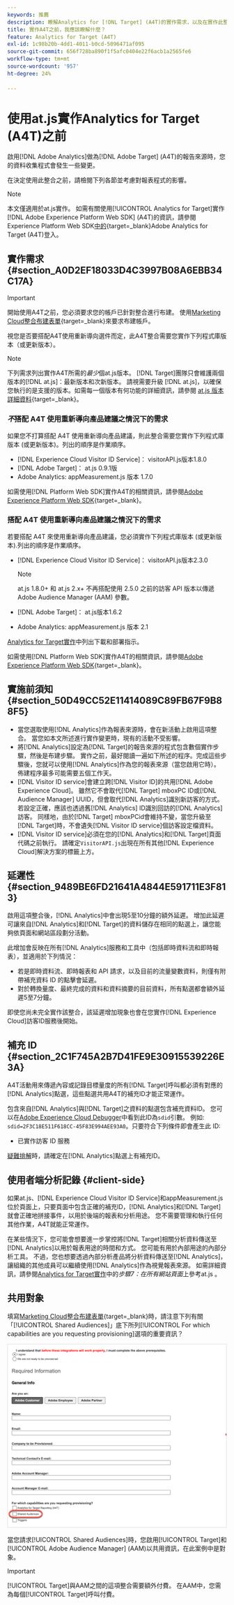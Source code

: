 ```yaml
---
keywords: 推薦
description: 瞭解Analytics for [!DNL Target] (A4T)的實作需求，以及在實作此整合之前需要考量的事項。
title: 實作A4T之前，我應該瞭解什麼？
feature: Analytics for Target (A4T)
exl-id: 1c98b20b-4dd1-4011-b0cd-5096471af095
source-git-commit: 656f728ba890f1f5afc0404e22f6acb1a2565fe6
workflow-type: tm+mt
source-wordcount: '957'
ht-degree: 24%

---
```


# 使用at.js實作Analytics for Target (A4T)之前

啟用[!DNL Adobe Analytics]做為[!DNL Adobe Target] (A4T)的報告來源時，您的資料收集程式會發生一些變更。

在決定使用此整合之前，請檢閱下列各節並考慮對報表程式的影響。

>[!NOTE]
>
>本文僅適用於at.js實作。 如需有關使用[!UICONTROL Analytics for Target]實作[!DNL Adobe Experience Platform Web SDK] (A4T)的資訊，請參閱Experience Platform Web SDK[中的](https://experienceleague.adobe.com/docs/target-dev/developer/a4t/overview-a4t.html){target=_blank}Adobe Analytics for Target (A4T)登入。

## 實作需求 {#section_A0D2EF18033D4C3997B08A6EBB34C17A}

>[!IMPORTANT]
>
>開始使用A4T之前，您必須要求您的帳戶已針對整合進行布建。 使用[Marketing Cloud整合布建表單](https://survey.adobe.com/jfe/form/SV_ekBHTLSoP5Zki2y){target=_blank}來要求布建帳戶。

視您是否要搭配A4T使用重新導向選件而定，此A4T整合需要您實作下列程式庫版本（或更新版本）。

>[!NOTE]
>
>下列需求列出實作A4T所需的&#x200B;*最少*&#x200B;個at.js版本。 [!DNL Target]團隊只會維護兩個版本的[!DNL at.js]：最新版本和次新版本。 請視需要升級 [!DNL at.js]，以確保您執行的是支援的版本。如需每一個版本有何功能的詳細資訊，請參閱 [at.js 版本詳細資料](https://experienceleague.adobe.com/docs/target-dev/developer/client-side/at-js-implementation/target-atjs-versions.html){target=_blank}。

### *不*&#x200B;搭配 A4T 使用重新導向產品建議之情況下的需求

如果您不打算搭配 A4T 使用重新導向產品建議，則此整合需要您實作下列程式庫版本 (或更新版本)。列出的順序是作業順序。

* [!DNL Experience Cloud Visitor ID Service]： visitorAPI.js版本1.8.0
* [!DNL Adobe Target]： at.js 0.9.1版
* Adobe Analytics: appMeasurement.js 版本 1.7.0

如需使用[!DNL Platform Web SDK]實作A4T的相關資訊，請參閱[Adobe Experience Platform Web SDK](https://experienceleague.adobe.com/docs/target-dev/developer/client-side/aep-web-sdk.html){target=_blank}。

### 搭配 A4T 使用重新導向產品建議之情況下的需求

若要搭配 A4T 來使用重新導向產品建議，您必須實作下列程式庫版本 (或更新版本).列出的順序是作業順序。

* [!DNL Experience Cloud Visitor ID Service]： visitorAPI.js版本2.3.0

  >[!NOTE]
  >
  >at.js 1.8.0+ 和 at.js 2.x+ 不再搭配使用 2.5.0 之前的訪客 API 版本以傳遞 Adobe Audience Manager (AAM) 參數。

* [!DNL Adobe Target]： at.js版本1.6.2

* Adobe Analytics: appMeasurement.js 版本 2.1

[Analytics for Target實作](/help/main/c-integrating-target-with-mac/a4t/a4timplementation.md)中列出下載和部署指示。

如需使用[!DNL Platform Web SDK]實作A4T的相關資訊，請參閱[Adobe Experience Platform Web SDK](https://experienceleague.adobe.com/docs/target-dev/developer/client-side/aep-web-sdk.html){target=_blank}。

## 實施前須知 {#section_50D49CC52E11414089C89FB67F9B88F5}

* 當您選取使用[!DNL Analytics]作為報表來源時，會在新活動上啟用這項整合。 當您如本文所述進行實作變更時，現有的活動不受影響。
* 將[!DNL Analytics]設定為[!DNL Target]的報告來源的程式包含數個實作步驟，然後是布建步驟。 實作之前，最好閱讀一遍如下所述的程序。完成這些步驟後，您就可以使用[!DNL Analytics]作為您的報表來源（當您啟用它時）。 佈建程序最多可能需要五個工作天。
* [!DNL Visitor ID service]會建立跨[!DNL Visitor ID]的共用[!DNL Adobe Experience Cloud]。 雖然它不會取代[!DNL Target] mboxPC ID或[!DNL Audience Manager] UUID，但會取代[!DNL Analytics]識別新訪客的方式。 若設定正確，應該也透過舊[!DNL Analytics] ID識別回訪的[!DNL Analytics]訪客。 同樣地，由於[!DNL Target] mboxPCid會維持不變，當您升級至[!DNL Target]時，不會遺失[!DNL Visitor ID service]個訪客設定檔資料。
* [!DNL Visitor ID service]必須在您的[!DNL Analytics]和[!DNL Target]頁面代碼之前執行。 請確定`VisitorAPI.js`出現在所有其他[!DNL Experience Cloud]解決方案的標籤上方。

## 延遲性 {#section_9489BE6FD21641A4844E591711E3F813}

啟用這項整合後，[!DNL Analytics]中會出現5至10分鐘的額外延遲。 增加此延遲可讓來自[!DNL Analytics]和[!DNL Target]的資料儲存在相同的點選上，讓您能夠依頁面和網站區段劃分活動。

此增加會反映在所有[!DNL Analytics]服務和工具中（包括即時資料流和即時報表），並適用於下列情況：

* 若是即時資料流、即時報表和 API 請求，以及目前的流量變數資料，則僅有附帶補充資料 ID 的點擊會延遲。
* 對於轉換量度、最終完成的資料和資料摘要的目前資料，所有點選都會額外延遲5至7分鐘。

即使您尚未完全實作該整合，該延遲增加現象也會在您實作[!DNL Experience Cloud]訪客ID服務後開始。

## 補充 ID {#section_2C1F745A2B7D41FE9E30915539226E3A}

A4T活動用來傳遞內容或記錄目標量度的所有[!DNL Target]呼叫都必須有對應的[!DNL Analytics]點選，這些點選共用A4T的補充ID才能正常運作。

包含來自[!DNL Analytics]與[!DNL Target]之資料的點選包含補充資料ID。 您可以在[Adobe Experience Cloud Debugger](https://experienceleague.adobe.com/docs/debugger/using/experience-cloud-debugger.html)中看到此ID為`sdid`引數。 例如: `sdid=2F3C18E511F618CC-45F83E994AEE93A0`。只要符合下列條件即會產生此 ID:

* 已實作訪客 ID 服務

[疑難排解](/help/main/c-integrating-target-with-mac/a4t/c-a4t-troubleshooting/a4t-troubleshooting.md)時，請確定在[!DNL Analytics]點選上有補充ID。

## 使用者端分析記錄 {#client-side}

如果at.js、[!DNL Experience Cloud Visitor ID Service]和appMeasurement.js位於頁面上，只要頁面中包含正確的補充ID，[!DNL Analytics]和[!DNL Target]就會正確地拼接事件，以用於後端的報表和分析用途。 您不需要管理和執行任何其他作業，A4T就能正常運作。

在某些情況下，您可能會想要進一步掌控將[!DNL Target]相關分析資料傳送至[!DNL Analytics]以用於報表用途的時間和方式。 您可能有用於內部用途的內部分析工具。 不過，您也想要透過內部分析產品將分析資料傳送至[!DNL Analytics]，讓組織的其他成員可以繼續使用[!DNL Analytics]作為視覺報表來源。 如需詳細資訊，請參閱[Analytics for Target實作](/help/main/c-integrating-target-with-mac/a4t/a4timplementation.md#step7)中的&#x200B;*步驟7：在所有網站頁面*&#x200B;上參考at.js 。

## 共用對象

填寫[Marketing Cloud整合布建表單](https://survey.adobe.com/jfe/form/SV_ekBHTLSoP5Zki2y){target=_blank}時，請注意下列有關「[!UICONTROL Shared Audiences]」底下所列[!UICONTROL For which capabilities are you requesting provisioning]選項的重要資訊？

![要求表單](/help/main/c-integrating-target-with-mac/a4t/assets/request-form.png)

當您請求[!UICONTROL Shared Audiences]時，您啟用[!UICONTROL Target]和[!UICONTROL Adobe Audience Manager] (AAM)以共用資訊，在此案例中是對象。

>[!IMPORTANT]
>
>[!UICONTROL Target]與AAM之間的這項整合需要額外付費。 在AAM中，您需為每個[!UICONTROL Target]呼叫付費。
